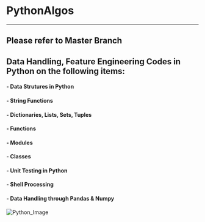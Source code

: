 # PythonAlgos

------------------------------------------------------------------------------

## Please refer to Master Branch
## Data Handling, Feature Engineering Codes in Python on the following items:
#### - Data Strutures in Python
#### - String Functions
#### - Dictionaries, Lists, Sets, Tuples
#### - Functions
#### - Modules
#### - Classes
#### - Unit Testing in Python
#### - Shell Processing 
#### - Data Handling through Pandas & Numpy
![Python_Image](https://user-images.githubusercontent.com/19888412/129482196-1a12f45e-feb6-4543-b632-b58bb37b92fb.png)


